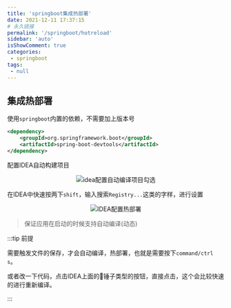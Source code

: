 ```yaml
---
title: 'springboot集成热部署'
date: 2021-12-11 17:37:15
# 永久链接
permalink: '/springboot/hotreload'
sidebar: 'auto'
isShowComment: true
categories:
 - springboot
tags:
 - null
---
```




## 集成热部署

使用`springboot`内置的依赖，不需要加上版本号

```xml
<dependency>
    <groupId>org.springframework.boot</groupId>
    <artifactId>spring-boot-devtools</artifactId>
</dependency>
```



配置IDEA自动构建项目

<p align="center"><img src="https://gitee.com/wxvirus/img/raw/master/img/20211211174053.png" alt="idea配置自动编译项目勾选" /></p>



在IDEA中快速按两下`shift`，输入搜索`Registry...`这类的字样，进行设置

<p align="center"><img src="https://gitee.com/wxvirus/img/raw/master/img/20211211174347.png" alt="IDEA配置热部署" /></p>

>   保证应用在启动的时候支持自动编译(动态)



:::tip 前提

需要触发文件的保存，才会自动编译，热部署，也就是需要按下`command/ctrl s`。

或者改一下代码，点击IDEA上面的🔨锤子类型的按钮，直接点击，这个会比较快速的进行重新编译。

:::

